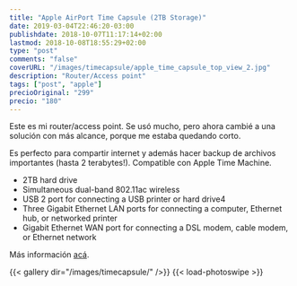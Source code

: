 ```yaml
---
title: "Apple AirPort Time Capsule (2TB Storage)"
date: 2019-03-04T22:46:20-03:00
publishdate: 2018-10-07T11:17:14+02:00
lastmod: 2018-10-08T18:55:29+02:00
type: "post"
comments: "false"
coverURL: "/images/timecapsule/apple_time_capsule_top_view_2.jpg"
description: "Router/Access point"
tags: ["post", "apple"]
precioOriginal: "299"
precio: "180"
---
```


Este es mi router/access point. Se usó mucho, pero ahora cambié a una solución con más alcance, porque me estaba quedando corto. 

Es perfecto para compartir internet y además hacer backup de archivos importantes (hasta 2 terabytes!). Compatible con Apple Time Machine.

* 2TB hard drive
* Simultaneous dual-band 802.11ac wireless
* USB 2 port for connecting a USB printer or hard drive4
* Three Gigabit Ethernet LAN ports for connecting a computer, Ethernet hub, or networked printer
* Gigabit Ethernet WAN port for connecting a DSL modem, cable modem, or Ethernet network

Más información [acá](https://support.apple.com/kb/SP679?locale=en_US).

{{< gallery dir="/images/timecapsule/" />}} {{< load-photoswipe >}}









